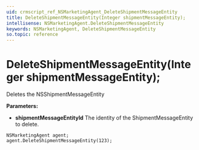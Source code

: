 ```yaml
---
uid: crmscript_ref_NSMarketingAgent_DeleteShipmentMessageEntity
title: DeleteShipmentMessageEntity(Integer shipmentMessageEntity);
intellisense: NSMarketingAgent.DeleteShipmentMessageEntity
keywords: NSMarketingAgent, DeleteShipmentMessageEntity
so.topic: reference
---
```


# DeleteShipmentMessageEntity(Integer shipmentMessageEntity);

Deletes the NSShipmentMessageEntity
  
**Parameters:**
 - **shipmentMessageEntityId** The identity of the ShipmentMessageEntity to delete.

```crmscript
NSMarketingAgent agent;
agent.DeleteShipmentMessageEntity(123);
```

